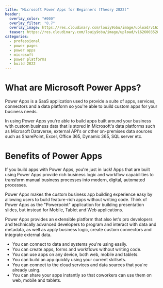 ```yaml
---
title: "Microsoft Power Apps for Beginners (Theory 2022)"
header:
  overlay_color: "#000"
  overlay_filter: "0.7"
  overlay_image: https://res.cloudinary.com/louiy9obu/image/upload/v1626002590/letisias_projects_fjlv67.png
  teaser: https://res.cloudinary.com/louiy9obu/image/upload/v1626003528/500x300projects_dbt5xc.png
categories:
  - professional
  - power pages
  - power apps
  - microsoft
  - power platforms
  - build 2022
---
```


# What are Microsoft Power Apps?

Power Apps is a SaaS application used to provide a suite of apps, services, connectors and a data platform so you're able to build custom apps for your business needs.

In using Power Apps you're able to build apps built around your business with custom business data that is stored in Microsoft's data platforms such as Microsoft Dataverse, external API's or other on-premises data sources such as SharePoint, Excel, Office 365, Dynamic 365, SQL server etc.

# Benefits of Power Apps

If you build apps with Power Apps, you're just in luck! Apps that are built using Power Apps provide rich business logic and workflow capabilities to transform manual business processes into modern, digital, automated processes.

Power Apps makes the custom business app building experience easy by allowing users to build feature-rich apps without writing code. Think of Power Apps as the "Powerpoint" application for building presentation slides, but instead for Mobile, Tablet and Web applications.

Power Apps provides an extensible platform that also let's pro developers and technically advanced developers to program and interact with data and metadata, as well as apply business logic, create custom connectors and integrate external data.

- You can connect to data and systems you're using easily.
- You can create apps, forms and workflows without writing code.
- You can use apps on any device, both web, mobile and tablets.
- You can build an app quickly using your current skillsets.
- You can connect to the cloud services and data sources that you're already using.
- You can share your apps instantly so that coworkers can use them on web, mobile and tablets.